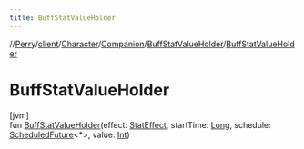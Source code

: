 ```yaml
---
title: BuffStatValueHolder
---
```

//[Perry](../../../../../index.html)/[client](../../../index.html)/[Character](../../index.html)/[Companion](../index.html)/[BuffStatValueHolder](index.html)/[BuffStatValueHolder](-buff-stat-value-holder.html)



# BuffStatValueHolder



[jvm]\
fun [BuffStatValueHolder](-buff-stat-value-holder.html)(effect: [StatEffect](../../../../server/-stat-effect/index.html), startTime: [Long](https://kotlinlang.org/api/latest/jvm/stdlib/kotlin/-long/index.html), schedule: [ScheduledFuture](https://docs.oracle.com/javase/8/docs/api/java/util/concurrent/ScheduledFuture.html)<*>, value: [Int](https://kotlinlang.org/api/latest/jvm/stdlib/kotlin/-int/index.html))




